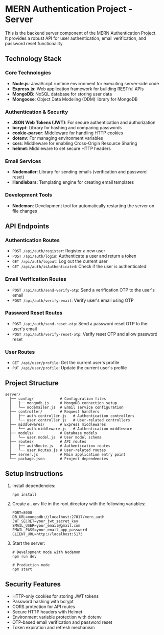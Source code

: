 # MERN Authentication Project - Server

This is the backend server component of the MERN Authentication Project. It provides a robust API for user authentication, email verification, and password reset functionality.

## Technology Stack

### Core Technologies
- **Node.js**: JavaScript runtime environment for executing server-side code
- **Express.js**: Web application framework for building RESTful APIs
- **MongoDB**: NoSQL database for storing user data
- **Mongoose**: Object Data Modeling (ODM) library for MongoDB

### Authentication & Security
- **JSON Web Tokens (JWT)**: For secure authentication and authorization
- **bcrypt**: Library for hashing and comparing passwords
- **cookie-parser**: Middleware for handling HTTP cookies
- **dotenv**: For managing environment variables
- **cors**: Middleware for enabling Cross-Origin Resource Sharing
- **helmet**: Middleware to set secure HTTP headers

### Email Services
- **Nodemailer**: Library for sending emails (verification and password reset)
- **Handlebars**: Templating engine for creating email templates

### Development Tools
- **Nodemon**: Development tool for automatically restarting the server on file changes

## API Endpoints

### Authentication Routes
- `POST /api/auth/register`: Register a new user
- `POST /api/auth/login`: Authenticate a user and return a token
- `GET /api/auth/logout`: Log out the current user
- `GET /api/auth/isAuthenticated`: Check if the user is authenticated

### Email Verification Routes
- `POST /api/auth/send-verify-otp`: Send a verification OTP to the user's email
- `POST /api/auth/verify-email`: Verify user's email using OTP

### Password Reset Routes
- `POST /api/auth/send-reset-otp`: Send a password reset OTP to the user's email
- `POST /api/auth/verify-reset-otp`: Verify reset OTP and allow password reset

### User Routes
- `GET /api/user/profile`: Get the current user's profile
- `PUT /api/user/profile`: Update the current user's profile

## Project Structure

```
server/
  ├── config/            # Configuration files
  │   ├── mongodb.js     # MongoDB connection setup
  │   └── nodemailer.js  # Email service configuration
  ├── controller/        # Request handlers
  │   ├── auth.controller.js   # Authentication controllers
  │   └── user.controller.js   # User-related controllers
  ├── middlewares/       # Express middlewares
  │   └── auth.middleware.js   # Authentication middleware
  ├── models/            # Database models
  │   └── user.model.js  # User model schema
  ├── routes/            # API routes
  │   ├── authRoute.js   # Authentication routes
  │   └── user.Routes.js # User-related routes
  ├── server.js          # Main application entry point
  └── package.json       # Project dependencies
```

## Setup Instructions

1. Install dependencies:
   ```
   npm install
   ```

2. Create a `.env` file in the root directory with the following variables:
   ```
   PORT=8000
   DB_URL=mongodb://localhost:27017/mern_auth
   JWT_SECRET=your_jwt_secret_key
   EMAIL_USER=your_email@gmail.com
   EMAIL_PASS=your_email_app_password
   CLIENT_URL=http://localhost:5173
   ```

3. Start the server:
   ```
   # Development mode with Nodemon
   npm run dev
   
   # Production mode
   npm start
   ```

## Security Features

- HTTP-only cookies for storing JWT tokens
- Password hashing with bcrypt
- CORS protection for API routes
- Secure HTTP headers with Helmet
- Environment variable protection with dotenv
- OTP-based email verification and password reset
- Token expiration and refresh mechanism
